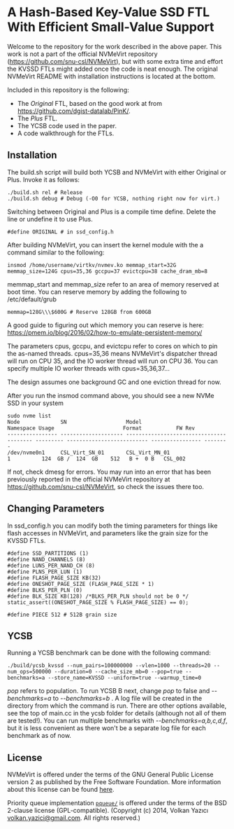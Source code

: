 # A Hash-Based Key-Value SSD FTL With Efficient Small-Value Support

Welcome to the repository for the work described in the above paper. This work is not a part of the
official NVMeVirt repository (https://github.com/snu-csl/NVMeVirt), but with some extra time and effort the KVSSD FTLs might added once the code is neat enough. The original NVMeVirt README with installation instructions is located at the bottom.

Included in this repository is the following:

- The *Original* FTL, based on the good work at from https://github.com/dgist-datalab/PinK/.
- The *Plus* FTL.
- The YCSB code used in the paper.
- A code walkthrough for the FTLs.

## Installation

The build.sh script will build both YCSB and NVMeVirt with either Original or Plus.
Invoke it as follows:

```
./build.sh rel # Release
./build.sh debug # Debug (-O0 for YCSB, nothing right now for virt.)
```

Switching between Original and Plus is a compile time define. Delete the line or undefine
it to use Plus.

`#define ORIGINAL # in ssd_config.h`

After building NVMeVirt, you can insert the kernel module with the a command similar to the following:

`insmod /home/username/virtkv/nvmev.ko memmap_start=32G memmap_size=124G cpus=35,36 gccpu=37 evictcpu=38 cache_dram_mb=8`

memmap\_start and memmap\_size refer to an area of memory reserved at boot time.
You can reserve memory by adding the following to /etc/default/grub

`memmap=128G\\\$600G # Reserve 128GB from 600GB`

A good guide to figuring out which memory you can reserve is here: https://pmem.io/blog/2016/02/how-to-emulate-persistent-memory/

The parameters cpus, gccpu, and evictcpu refer to cores on which to pin the as-named threads.
cpus=35,36 means NVMeVirt's dispatcher thread will run on CPU 35, and the IO worker thread
will run on CPU 36. You can specify multiple IO worker threads with cpus=35,36,37...

The design assumes one background GC and one eviction thread for now.

After you run the insmod command above, you should see a new NVMe SSD in your system

```
sudo nvme list
Node             SN                   Model                                    Namespace Usage                      Format           FW Rev
---------------- -------------------- ---------------------------------------- --------- -------------------------- ---------------- --------
/dev/nvme0n1     CSL_Virt_SN_01       CSL_Virt_MN_01                           1          124  GB /  124  GB    512   B +  0 B   CSL_002
```

If not, check dmesg for errors. You may run into an error that has been previously reported
in the official NVMeVirt repository at https://github.com/snu-csl/NVMeVirt, so check the
issues there too.

## Changing Parameters

In ssd\_config.h you can modify both the timing parameters for things like flash accesses in NVMeVirt, and parameters like the grain size
for the KVSSD FTLs.

```
#define SSD_PARTITIONS (1)
#define NAND_CHANNELS (8)
#define LUNS_PER_NAND_CH (8)
#define PLNS_PER_LUN (1)
#define FLASH_PAGE_SIZE KB(32)
#define ONESHOT_PAGE_SIZE (FLASH_PAGE_SIZE * 1)
#define BLKS_PER_PLN (0)
#define BLK_SIZE KB(128) /*BLKS_PER_PLN should not be 0 */
static_assert((ONESHOT_PAGE_SIZE % FLASH_PAGE_SIZE) == 0);

#define PIECE 512 # 512B grain size
```

## YCSB

Running a YCSB benchmark can be done with the following command:

`./build/ycsb_kvssd --num_pairs=100000000 --vlen=1000 --threads=20 --num_ops=500000 --duration=0 --cache_size_mb=0 --pop=true --benchmarks=a --store_name=KVSSD --uniform=true --warmup_time=0`

*pop* refers to population. To run YCSB B next, change *pop* to false and
*--benchmarks=a* to *--benchmarks=b* .
A log file will be created in the directory from which the command is
run. There are other options available, see the top of main.cc in the  ycsb
folder for details (although not all of them
are tested!). You can run multiple benchmarks with 
*--benchmarks=a,b,c,d,f*, but it is less
convenient as there won't be a separate log file for each benchmark as of now.

## License

NVMeVirt is offered under the terms of the GNU General Public License version 2 as published by the Free Software Foundation. More information about this license can be found [here](https://www.gnu.org/licenses/old-licenses/gpl-2.0.en.html).

Priority queue implementation [`pqueue/`](pqueue/) is offered under the terms of the BSD 2-clause license (GPL-compatible). (Copyright (c) 2014, Volkan Yazıcı <volkan.yazici@gmail.com>. All rights reserved.)
